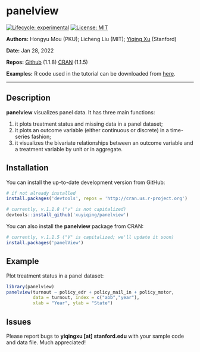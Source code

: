 
<!-- README.md is generated from README.Rmd. Please edit that file -->

# panelview

<!-- badges: start -->

[![Lifecycle:
experimental](https://img.shields.io/badge/lifecycle-experimental-orange.svg)](https://www.tidyverse.org/lifecycle/#experimental)
[![License:
MIT](https://img.shields.io/badge/License-MIT-yellow.svg)](https://opensource.org/licenses/MIT)
<!-- badges: end -->

**Authors:** Hongyu Mou (PKU); Licheng Liu (MIT); [Yiqing
Xu](https://yiqingxu.org/) (Stanford)

**Date:** Jan 28, 2022

**Repos:** [Github](https://github.com/xuyiqing/panelview) (1.1.8)
[CRAN](https://cran.r-project.org/web/packages/panelView/index.html)
(1.1.5)

**Examples:** R code used in the tutorial can be downloaded from
[here](https://yiqingxu.org/packages/panelview/panelview_examples.R).

------------------------------------------------------------------------

## Description

**panelview** visualizes panel data. It has three main functions:

1.  it plots treatment status and missing data in a panel dataset;
2.  it plots an outcome variable (either continuous or discrete) in a
    time-series fashion;
3.  it visualizes the bivariate relationships between an outcome
    variable and a treatment variable by unit or in aggregate.

## Installation

You can install the up-to-date development version from GitHub:

``` r
# if not already installed
install.packages('devtools', repos = 'http://cran.us.r-project.org') 

# currently, v.1.1.8 ("v" is not capitalized)
devtools::install_github('xuyiqing/panelview') 
```

You can also install the **panelview** package from CRAN:

``` r
# currently, v.1.1.5 ("V" is capitalized; we'll update it soon)
install.packages('panelView') 
```

## Example

Plot treatment status in a panel dataset:

``` r
library(panelview)
panelview(turnout ~ policy_edr + policy_mail_in + policy_motor, 
          data = turnout, index = c("abb","year"), 
          xlab = "Year", ylab = "State")
```

## Issues

Please report bugs to **yiqingxu \[at\] stanford.edu** with your sample
code and data file. Much appreciated!
